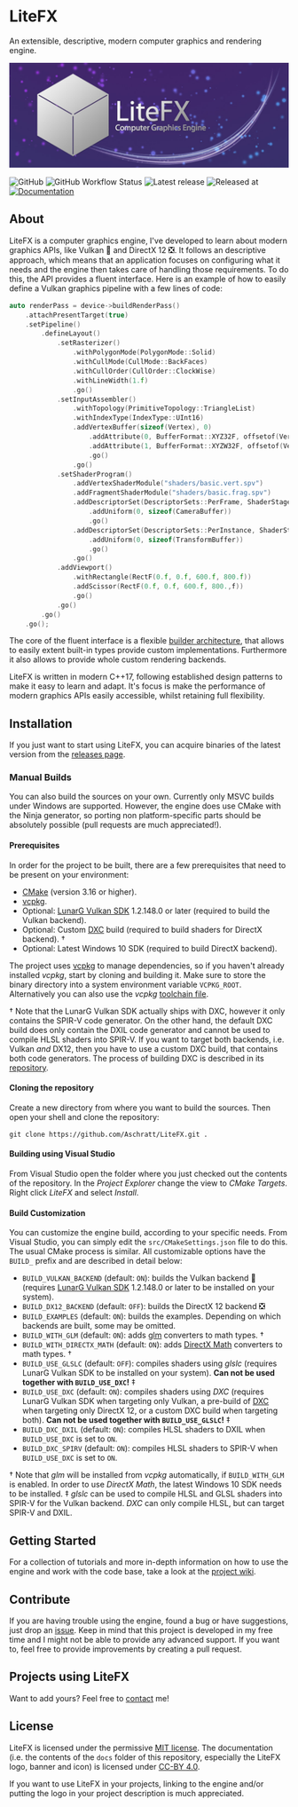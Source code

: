 # LiteFX

An extensible, descriptive, modern computer graphics and rendering engine.

<p align="center">
  <img src="/docs/img/banner_m.jpg">
</p>

![GitHub](https://img.shields.io/github/license/aschratt/litefx.svg) ![GitHub Workflow Status](https://img.shields.io/github/workflow/status/aschratt/litefx/release?label=Build) ![Latest release](https://img.shields.io/github/release/aschratt/litefx.svg) ![Released at](https://img.shields.io/github/release-date/aschratt/litefx.svg) [![Documentation](https://img.shields.io/badge/docs-gh--pages-70dcf4.svg)](https://litefx.github.io/docs/#/)

## About

LiteFX is a computer graphics engine, I've developed to learn about modern graphics APIs, like Vulkan 🌋 and DirectX 12 ❎. It follows an descriptive approach, which means that an application focuses on configuring what it needs and the engine then takes care of handling those requirements. To do this, the API provides a fluent interface. Here is an example of how to easily define a Vulkan graphics pipeline with a few lines of code:

```cxx
auto renderPass = device->buildRenderPass()
    .attachPresentTarget(true)
    .setPipeline()
        .defineLayout()
            .setRasterizer()
                .withPolygonMode(PolygonMode::Solid)
                .withCullMode(CullMode::BackFaces)
                .withCullOrder(CullOrder::ClockWise)
                .withLineWidth(1.f)
                .go()
            .setInputAssembler()
                .withTopology(PrimitiveTopology::TriangleList)
                .withIndexType(IndexType::UInt16)
                .addVertexBuffer(sizeof(Vertex), 0)
                    .addAttribute(0, BufferFormat::XYZ32F, offsetof(Vertex, Position))
                    .addAttribute(1, BufferFormat::XYZW32F, offsetof(Vertex, Color))
                    .go()
                .go()
            .setShaderProgram()
                .addVertexShaderModule("shaders/basic.vert.spv")
                .addFragmentShaderModule("shaders/basic.frag.spv")
                .addDescriptorSet(DescriptorSets::PerFrame, ShaderStage::Vertex | ShaderStage::Fragment)
                    .addUniform(0, sizeof(CameraBuffer))
                    .go()
                .addDescriptorSet(DescriptorSets::PerInstance, ShaderStage::Vertex)
                    .addUniform(0, sizeof(TransformBuffer))
                    .go()
                .go()
            .addViewport()
                .withRectangle(RectF(0.f, 0.f, 600.f, 800.f))
                .addScissor(RectF(0.f, 0.f, 600.f, 800.,f))
                .go()
            .go()
        .go()
    .go();
```

The core of the fluent interface is a flexible [builder architecture](https://github.com/Aschratt/LiteFX/wiki/builder-guide), that allows to easily extent built-in types provide custom implementations. Furthermore it also allows to provide whole custom rendering backends.

LiteFX is written in modern C++17, following established design patterns to make it easy to learn and adapt. It's focus is make the performance of modern graphics APIs easily accessible, whilst retaining full flexibility.

## Installation

If you just want to start using LiteFX, you can acquire binaries of the latest version from the [releases page](https://github.com/Aschratt/LiteFX/releases).

### Manual Builds

You can also build the sources on your own. Currently only MSVC builds under Windows are supported. However, the engine does use CMake with the Ninja generator, so porting non platform-specific parts should be absolutely possible (pull requests are much appreciated!).

#### Prerequisites

In order for the project to be built, there are a few prerequisites that need to be present on your environment:

- [CMake](https://cmake.org/download/) (version 3.16 or higher).
- [vcpkg](https://github.com/microsoft/vcpkg).
- Optional: [LunarG Vulkan SDK](https://vulkan.lunarg.com/) 1.2.148.0 or later (required to build the Vulkan backend).
- Optional: Custom [DXC](https://github.com/microsoft/DirectXShaderCompiler) build (required to build shaders for DirectX backend). †
- Optional: Latest Windows 10 SDK (required to build DirectX backend).

The project uses [vcpkg](https://github.com/microsoft/vcpkg) to manage dependencies, so if you haven't already installed *vcpkg*, start by cloning and building it. Make sure to store the binary directory into a system environment variable `VCPKG_ROOT`. Alternatively you can also use the *vcpkg* [toolchain file](https://github.com/microsoft/vcpkg/blob/master/docs/examples/installing-and-using-packages.md#cmake).

† Note that the LunarG Vulkan SDK actually ships with DXC, however it only contains the SPIR-V code generator. On the other hand, the default DXC build does only contain the DXIL code generator and cannot be used to compile HLSL shaders into SPIR-V. If you want to target both backends, i.e. Vulkan *and* DX12, then you have to use a custom DXC build, that contains both code generators. The process of building DXC is described in its [repository](https://github.com/microsoft/DirectXShaderCompiler).

#### Cloning the repository

Create a new directory from where you want to build the sources. Then open your shell and clone the repository:

    git clone https://github.com/Aschratt/LiteFX.git .

#### Building using Visual Studio

From Visual Studio open the folder where you just checked out the contents of the repository. In the *Project Explorer* change the view to *CMake Targets*. Right click *LiteFX* and select *Install*.

#### Build Customization

You can customize the engine build, according to your specific needs. From Visual Studio, you can simply edit the `src/CMakeSettings.json` file to do this. The usual CMake process is similar. All customizable options have the `BUILD_` prefix and are described in detail below:

- `BUILD_VULKAN_BACKEND` (default: `ON`): builds the Vulkan backend 🌋 (requires [LunarG Vulkan SDK](https://vulkan.lunarg.com/) 1.2.148.0 or later to be installed on your system).
- `BUILD_DX12_BACKEND` (default: `OFF`): builds the DirectX 12 backend ❎
- `BUILD_EXAMPLES` (default: `ON`): builds the examples. Depending on which backends are built, some may be omitted.
- `BUILD_WITH_GLM` (default: `ON`): adds [glm](https://glm.g-truc.net/0.9.9/index.html) converters to math types. †
- `BUILD_WITH_DIRECTX_MATH` (default: `ON`): adds [DirectX Math](https://github.com/microsoft/DirectXMath) converters to math types. †
- `BUILD_USE_GLSLC` (default: `OFF`): compiles shaders using *glslc* (requires LunarG Vulkan SDK to be installed on your system). **Can not be used together with `BUILD_USE_DXC`!** ‡
- `BUILD_USE_DXC` (default: `ON`): compiles shaders using *DXC* (requires LunarG Vulkan SDK when targeting only Vulkan, a pre-build of [DXC](https://github.com/microsoft/DirectXShaderCompiler/releases) when targeting only DirectX 12, or a custom DXC build when targeting both). **Can not be used together with `BUILD_USE_GLSLC`!** ‡
- `BUILD_DXC_DXIL` (default: `ON`): compiles HLSL shaders to DXIL when `BUILD_USE_DXC` is set to `ON`.
- `BUILD_DXC_SPIRV` (default: `ON`): compiles HLSL shaders to SPIR-V when `BUILD_USE_DXC` is set to `ON`.

† Note that *glm* will be installed from *vcpkg* automatically, if `BUILD_WITH_GLM` is enabled. In order to use *DirectX Math*, the latest Windows 10 SDK needs to be installed.
‡ *glslc* can be used to compile HLSL and GLSL shaders into SPIR-V for the Vulkan backend. *DXC* can only compile HLSL, but can target SPIR-V and DXIL.

## Getting Started

For a collection of tutorials and more in-depth information on how to use the engine and work with the code base, take a look at the [project wiki](https://github.com/Aschratt/LiteFX/wiki).

## Contribute

If you are having trouble using the engine, found a bug or have suggestions, just drop an [issue](https://github.com/Aschratt/LiteFX/issues). Keep in mind that this project is developed in my free time and I might not be able to provide any advanced support. If you want to, feel free to provide improvements by creating a pull request.

## Projects using LiteFX

<!-- Currently none, lol -->

Want to add yours? Feel free to [contact](mailto:litefx@aschratt.com?subject=[GitHub]%20LiteFX%20Project%20List) me!

## License

LiteFX is licensed under the permissive [MIT license](./LICENSE). The documentation (i.e. the contents of the `docs` folder of this repository, especially the LiteFX logo, banner and icon) is licensed under [CC-BY 4.0](https://creativecommons.org/licenses/by/4.0/).

If you want to use LiteFX in your projects, linking to the engine and/or putting the logo in your project description is much appreciated.
